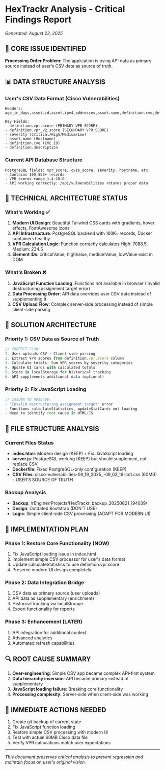 # HexTrackr Analysis - Critical Findings Report
*Generated: August 22, 2025*

## 🎯 CORE ISSUE IDENTIFIED
**Processing Order Problem**: The application is using API data as primary source instead of user's CSV data as source of truth.

## 📊 DATA STRUCTURE ANALYSIS

### User's CSV Data Format (Cisco Vulnerabilities)
```
Headers: age_in_days,asset.id,asset.ipv4_addresses,asset.name,definition.cve,definition.description,definition.family,definition.id,definition.name,definition.plugin_updated,definition.vpr.score,definition.vpr_v2.drivers_cve_id,definition.vpr_v2.score,definition.vulnerability_published,id,port,protocol,resurfaced_date,severity,state,vuln_age,vuln_sla_date

Key Fields:
- definition.vpr.score (PRIMARY VPR SCORE)
- definition.vpr_v2.score (SECONDARY VPR SCORE)  
- severity (Critical/High/Medium/Low)
- asset.name (Hostname)
- definition.cve (CVE ID)
- definition.description
```

### Current API Database Structure
```
PostgreSQL fields: vpr_score, cvss_score, severity, hostname, etc.
- Contains 100,553+ records
- VPR scores range 1.4-10.0
- API working correctly: /api/vulnerabilities returns proper data
```

## 🔧 TECHNICAL ARCHITECTURE STATUS

### What's Working ✅
1. **Modern UI Design**: Beautiful Tailwind CSS cards with gradients, hover effects, FontAwesome icons
2. **API Infrastructure**: PostgreSQL backend with 100K+ records, Docker containers healthy
3. **VPR Calculation Logic**: Function correctly calculates High: 7088.5, Medium: 234.5
4. **Element IDs**: criticalValue, highValue, mediumValue, lowValue exist in DOM

### What's Broken ❌
1. **JavaScript Function Loading**: Functions not available in browser (Invalid destructuring assignment target error)
2. **Data Processing Order**: API data overrides user CSV data instead of supplementing it
3. **CSV Upload Flow**: Complex server-side processing instead of simple client-side parsing

## 🎯 SOLUTION ARCHITECTURE

### Priority 1: CSV Data as Source of Truth
```javascript
// CORRECT FLOW:
1. User uploads CSV → Client-side parsing
2. Extract VPR scores from definition.vpr.score column
3. Calculate totals: Sum VPR scores by severity categories
4. Update UI cards with calculated totals
5. Store in localStorage for historical tracking
6. API supplements additional data (optional)
```

### Priority 2: Fix JavaScript Loading
```javascript
// ISSUES TO RESOLVE:
- "Invalid destructuring assignment target" error
- Functions calculateStatistics, updateStatCards not loading
- Need to identify root cause in HTML/JS
```

## 📁 FILE STRUCTURE ANALYSIS

### Current Files Status
- **index.html**: Modern design (KEEP) + Fix JavaScript loading
- **server.js**: PostgreSQL working (KEEP) but should supplement, not replace CSV
- **Dockerfile**: Fixed PostgreSQL-only configuration (KEEP)
- **CSV Files**: cisco-vulnerabilities-08_19_2025_-09_02_16-cdt.csv (60MB) - USER'S SOURCE OF TRUTH

### Backup Analysis
- **Backup**: /rEngine/rProjects/HexTrackr_backup_20250821_194039/
- **Design**: Outdated Bootstrap (DON'T USE)
- **Logic**: Simple client-side CSV processing (ADAPT FOR MODERN UI)

## 🎯 IMPLEMENTATION PLAN

### Phase 1: Restore Core Functionality (NOW)
1. Fix JavaScript loading issue in index.html
2. Implement simple CSV processor for user's data format
3. Update calculateStatistics to use definition.vpr.score
4. Preserve modern UI design completely

### Phase 2: Data Integration Bridge
1. CSV data as primary source (user uploads)
2. API data as supplementary (enrichment)
3. Historical tracking via localStorage
4. Export functionality for reports

### Phase 3: Enhancement (LATER)
1. API integration for additional context
2. Advanced analytics
3. Automated refresh capabilities

## 🔍 ROOT CAUSE SUMMARY
1. **Over-engineering**: Simple CSV app became complex API-first system
2. **Data hierarchy inversion**: API became primary instead of supplementary
3. **JavaScript loading failure**: Breaking core functionality
4. **Processing complexity**: Server-side when client-side was working

## 🎯 IMMEDIATE ACTIONS NEEDED
1. Create git backup of current state
2. Fix JavaScript function loading
3. Restore simple CSV processing with modern UI
4. Test with actual 60MB Cisco data file
5. Verify VPR calculations match user expectations

---
*This document preserves critical analysis to prevent regression and maintain focus on user's original vision.*
